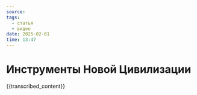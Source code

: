 ```yaml
---
source: 
tags:
  - статья
  - видео
date: 2025-02-01 
time: 13:47
---
```


# Инструменты Новой Цивилизации

{{transcribed_content}}